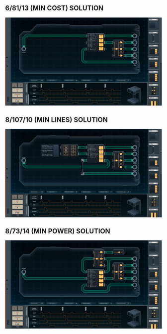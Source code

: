 6/81/13 (MIN COST) SOLUTION
---------------------------

![screenshot0](https://github.com/shiawasenahikari/Shenzhen-IO-Solutions/blob/master/014-personal-sandwich-maker/screenshot0.png)

8/107/10 (MIN LINES) SOLUTION
-----------------------------

![screenshot1](https://github.com/shiawasenahikari/Shenzhen-IO-Solutions/blob/master/014-personal-sandwich-maker/screenshot1.png)

8/73/14 (MIN POWER) SOLUTION
----------------------------

![screenshot2](https://github.com/shiawasenahikari/Shenzhen-IO-Solutions/blob/master/014-personal-sandwich-maker/screenshot2.png)
